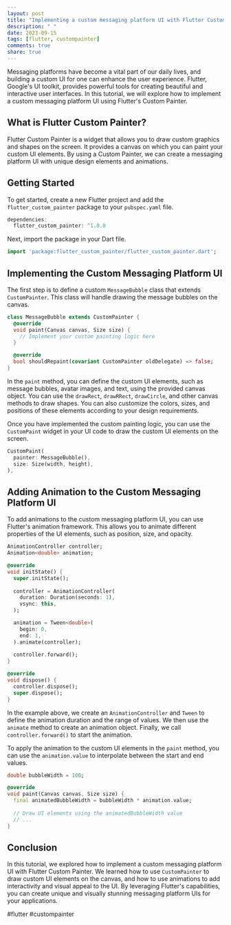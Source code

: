 ```yaml
---
layout: post
title: "Implementing a custom messaging platform UI with Flutter Custom Painter"
description: " "
date: 2023-09-15
tags: [flutter, custompainter]
comments: true
share: true
---
```


Messaging platforms have become a vital part of our daily lives, and building a custom UI for one can enhance the user experience. Flutter, Google's UI toolkit, provides powerful tools for creating beautiful and interactive user interfaces. In this tutorial, we will explore how to implement a custom messaging platform UI using Flutter's Custom Painter.

## What is Flutter Custom Painter?

Flutter Custom Painter is a widget that allows you to draw custom graphics and shapes on the screen. It provides a canvas on which you can paint your custom UI elements. By using a Custom Painter, we can create a messaging platform UI with unique design elements and animations.

## Getting Started

To get started, create a new Flutter project and add the `flutter_custom_painter` package to your `pubspec.yaml` file.

```dart
dependencies:
  flutter_custom_painter: ^1.0.0
```

Next, import the package in your Dart file.

```dart
import 'package:flutter_custom_painter/flutter_custom_painter.dart';
```

## Implementing the Custom Messaging Platform UI

The first step is to define a custom `MessageBubble` class that extends `CustomPainter`. This class will handle drawing the message bubbles on the canvas.

```dart
class MessageBubble extends CustomPainter {
  @override
  void paint(Canvas canvas, Size size) {
    // Implement your custom painting logic here
  }

  @override
  bool shouldRepaint(covariant CustomPainter oldDelegate) => false;
}
```

In the `paint` method, you can define the custom UI elements, such as message bubbles, avatar images, and text, using the provided canvas object. You can use the `drawRect`, `drawRRect`, `drawCircle`, and other canvas methods to draw shapes. You can also customize the colors, sizes, and positions of these elements according to your design requirements.

Once you have implemented the custom painting logic, you can use the `CustomPaint` widget in your UI code to draw the custom UI elements on the screen.

```dart
CustomPaint(
  painter: MessageBubble(),
  size: Size(width, height),
),
```

## Adding Animation to the Custom Messaging Platform UI

To add animations to the custom messaging platform UI, you can use Flutter's animation framework. This allows you to animate different properties of the UI elements, such as position, size, and opacity.

```dart
AnimationController controller;
Animation<double> animation;

@override
void initState() {
  super.initState();
  
  controller = AnimationController(
    duration: Duration(seconds: 1),
    vsync: this,
  );

  animation = Tween<double>(
    begin: 0,
    end: 1,
  ).animate(controller);
  
  controller.forward();
}

@override
void dispose() {
  controller.dispose();
  super.dispose();
}

```

In the example above, we create an `AnimationController` and `Tween` to define the animation duration and the range of values. We then use the `animate` method to create an animation object. Finally, we call `controller.forward()` to start the animation.

To apply the animation to the custom UI elements in the `paint` method, you can use the `animation.value` to interpolate between the start and end values.

```dart
double bubbleWidth = 100;

@override
void paint(Canvas canvas, Size size) {
  final animatedBubbleWidth = bubbleWidth * animation.value;
  
  // Draw UI elements using the animatedBubbleWidth value
  // ...
}
```

## Conclusion

In this tutorial, we explored how to implement a custom messaging platform UI with Flutter Custom Painter. We learned how to use `CustomPainter` to draw custom UI elements on the canvas, and how to use animations to add interactivity and visual appeal to the UI. By leveraging Flutter's capabilities, you can create unique and visually stunning messaging platform UIs for your applications.

#flutter #custompainter